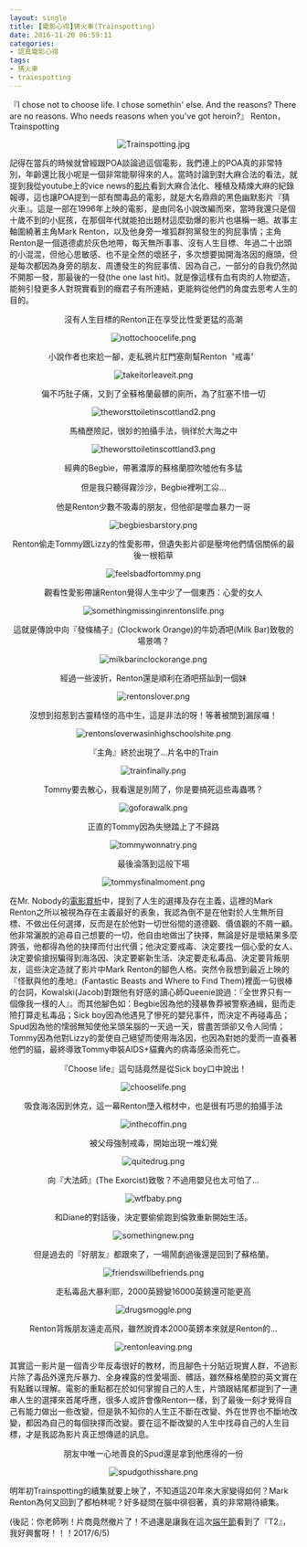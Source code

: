 ```yaml
---
layout: single
title: [電影心得]猜火車(Trainspotting)
date: 2016-11-20 06:59:11
categories:
- 認真電影心得
tags:
- 猜火車
- trainspotting
---
```

『I chose not to choose life. I chose somethin' else. And the reasons? There are no reasons. Who needs reasons when you've got heroin?』 Renton，Trainspotting

<p style="text-align:center"><img alt="Trainspotting.jpg" src="https://pic.pimg.tw/kwbuster/1479625048-4147858758_n.jpg?v=1479625065" title="Trainspotting.jpg"></p>

記得在當兵的時候就曾經跟POA談論過這個電影，我們連上的POA真的非常特別，年齡還比我小呢是一個非常能聊得來的人。當時討論到對大麻合法的看法，就提到我從youtube上的vice news的<a href="https://www.youtube.com/watch?v=GhTYI3DeNgA&amp;t=2165s">影片</a>看到大麻合法化、種植及精煉大麻的紀錄報導，這也讓POA提到一部有關毒品的電影，就是大名鼎鼎的黑色幽默影片『猜火車』。這是一部在1996年上映的電影，是由同名小說改編而來，當時我還只是個十歲不到的小屁孩，在那個年代就能拍出題材這麼勁爆的影片也堪稱一絕。故事主軸圍繞著主角Mark Renton，以及他身旁一堆狐群狗黨發生的狗屁事情；主角Renton是一個道德處於灰色地帶，每天無所事事、沒有人生目標、年過二十出頭的小混混，但他心思敏感、也不是全然的壞胚子，多次想要拋開海洛因的癮頭，但是每次都因為身旁的朋友、周遭發生的狗屁事情、因為自己，一部分的自我仍然拋不開那一發，那最後的一發(the one last hit)。就是像這樣有血有肉的人物塑造，能夠引發更多人對現實看到的癮君子有所連結，更能夠從他們的角度去思考人生的目的。

<p style="text-align: center;">沒有人生目標的Renton正在享受比性愛更猛的高潮</p>

<p style="text-align:center"><img alt="nottochoocelife.png" src="https://pic.pimg.tw/kwbuster/1479625027-2531131077_n.png" title="nottochoocelife.png"></p>

<p style="text-align: center;">小說作者也來尬一腳，走私鴉片肛門塞劑幫Renton〝戒毒〞</p>

<p style="text-align:center"><img alt="takeitorleaveit.png" src="https://pic.pimg.tw/kwbuster/1479625036-990728894_n.png" title="takeitorleaveit.png"></p>

<p style="text-align: center;">偏不巧肚子痛，又到了全蘇格蘭最髒的廁所，為了肛塞不惜一切</p>

<p style="text-align:center"><img alt="theworsttoiletinscottland2.png" src="https://pic.pimg.tw/kwbuster/1479625038-2599857430_n.png" title="theworsttoiletinscottland2.png"></p>

<p style="text-align: center;">馬桶歷險記，很妙的拍攝手法，徜徉於大海之中</p>

<p style="text-align:center"><img alt="theworsttoiletinscottland3.png" src="https://pic.pimg.tw/kwbuster/1479625040-3333057174_n.png" title="theworsttoiletinscottland3.png"></p>

<p style="text-align: center;">經典的Begbie，帶著濃厚的蘇格蘭腔吹噓他有多猛</p>

<p style="text-align: center;">但是我只聽得霧沙沙，Begbie裡咧工尛...</p>

<p style="text-align: center;">他是Renton少數不吸毒的朋友，但他卻是噬血暴力一哥</p>

<p style="text-align:center"><img alt="begbiesbarstory.png" src="https://pic.pimg.tw/kwbuster/1479625021-3238839435_n.png" title="begbiesbarstory.png"></p>

<p style="text-align: center;">Renton偷走Tommy跟Lizzy的性愛影帶，但遺失影片卻是壓垮他們情侶關係的最後一根稻草</p>

<p style="text-align:center"><img alt="feelsbadfortommy.png" src="https://pic.pimg.tw/kwbuster/1479625021-4123207327_n.png" title="feelsbadfortommy.png"></p>

<p style="text-align: center;">觀看性愛影帶讓Renton覺得人生中少了一個東西：心愛的女人</p>

<p style="text-align:center"><img alt="somethingmissinginrentonslife.png" src="https://pic.pimg.tw/kwbuster/1479625032-2661325439_n.png" title="somethingmissinginrentonslife.png"></p>

<p style="text-align: center;">這就是傳說中向『發條橘子』(Clockwork Orange)的牛奶酒吧(Milk Bar)致敬的場景嗎？</p>

<p style="text-align:center"><img alt="milkbarinclockorange.png" src="https://pic.pimg.tw/kwbuster/1479625026-3737109895_n.png" title="milkbarinclockorange.png"></p>

<p style="text-align: center;">經過一些波折，Renton還是順利在酒吧搭訕到一個妹</p>

<p style="text-align:center"><img alt="rentonslover.png" src="https://pic.pimg.tw/kwbuster/1479625029-2308838221_n.png" title="rentonslover.png"></p>

<p style="text-align: center;">沒想到招惹到古靈精怪的高中生，這是非法的呀！等著被關到漏尿囉！</p>

<p style="text-align:center"><img alt="rentonsloverwasinhighschoolshite.png" src="https://pic.pimg.tw/kwbuster/1479625031-2482940428_n.png" title="rentonsloverwasinhighschoolshite.png"></p>

<p style="text-align: center;">『主角』終於出現了...片名中的Train</p>

<p style="text-align:center"><img alt="trainfinally.png" src="https://pic.pimg.tw/kwbuster/1479625049-2598420941_n.png" title="trainfinally.png"></p>

<p style="text-align: center;">Tommy要去散心，我看還是別鬧了，你是要搞死這些毒蟲嗎？</p>

<p style="text-align:center"><img alt="goforawalk.png" src="https://pic.pimg.tw/kwbuster/1479625022-3078445874_n.png" title="goforawalk.png"></p>

<p style="text-align: center;">正直的Tommy因為失戀踏上了不歸路</p>

<p style="text-align:center"><img alt="tommywonnatry.png" src="https://pic.pimg.tw/kwbuster/1479625044-1771569863_n.png" title="tommywonnatry.png"></p>

<p style="text-align: center;">最後淪落到這般下場</p>

<p style="text-align:center"><img alt="tommysfinalmoment.png" src="https://pic.pimg.tw/kwbuster/1479625043-238761814_n.png" title="tommysfinalmoment.png"></p>

在Mr. Nobody的<a href="http://kwbuster.pixnet.net/blog/post/263239762-%5B%E9%9B%BB%E5%BD%B1%E5%BF%83%E5%BE%97%5D%E5%80%92%E5%B8%B6%E4%BA%BA%E7%94%9F(Mr.%20Nobody)">電影賞析</a>中，提到了人生的選擇及存在主義，這裡的Mark Renton之所以被視為存在主義最好的表象，我認為倒不是在他對於人生無所目標、不做出任何選擇，反而是在於他對一切世俗間的道德觀、價值觀的不屑一顧。他非常灑脫的追尋自己想要的一切，他自由地做出了抉擇，無論是好是壞結果多麼誇張，他都得為他的抉擇而付出代價；他決定要戒毒、決定要找一個心愛的女人、決定要偷搶拐騙得到海洛因、決定要嶄新生活、決定要走私毒品、決定要背叛朋友，這些決定造就了影片中Mark Renton的腳色人格。突然令我想到最近上映的『怪獸與他的產地』(Fantastic Beasts and Where to Find Them)裡面一句很棒的台詞，Kowalski(Jacob)對跟他有好感的讀心師Queenie說過：『全世界只有一個像我一樣的人』。而其他腳色如：Begbie因為他的殘暴魯莽被警察通緝，鋌而走險打算走私毒品；Sick boy因為他遇見了慘死的嬰兒事件，而決定不再碰毒品；Spud因為他的懦弱無知使他呆頭呆腦的一天過一天，嘗盡苦頭卻又令人同情；Tommy因為他對Lizzy的愛使自己絕望而使用海洛因，也因為對她的愛而一直養著他們的貓，最終導致Tommy申裝AIDS+貓糞內的病毒感染而死亡。

<p style="text-align: center;">『Choose life』這句話竟然是從Sick boy口中說出！</p>

<p style="text-align:center"><img alt="chooselife.png" src="https://pic.pimg.tw/kwbuster/1479625020-3114349785_n.png" title="chooselife.png"></p>

<p style="text-align: center;">吸食海洛因到休克，這一幕Renton墮入棺材中，也是很有巧思的拍攝手法</p>

<p style="text-align:center"><img alt="inthecoffin.png" src="https://pic.pimg.tw/kwbuster/1479625026-1937871205_n.png" title="inthecoffin.png"></p>

<p style="text-align: center;">被父母強制戒毒，開始出現一堆幻覺</p>

<p style="text-align:center"><img alt="quitedrug.png" src="https://pic.pimg.tw/kwbuster/1479625027-3036224000_n.png" title="quitedrug.png"></p>

<p style="text-align: center;">向『大法師』(The Exorcist)致敬？不過用嬰兒也太可怕了...</p>

<p style="text-align:center"><img alt="wtfbaby.png" src="https://pic.pimg.tw/kwbuster/1479625050-2912616023_n.png" title="wtfbaby.png"></p>

<p style="text-align: center;">和Diane的對話後，決定要偷偷跑到倫敦重新開始生活。</p>

<p style="text-align:center"><img alt="somethingnew.png" src="https://pic.pimg.tw/kwbuster/1479625036-3660228209_n.png" title="somethingnew.png"></p>

<p style="text-align: center;">但是過去的『好朋友』都跟來了，一場鬧劇過後還是回到了蘇格蘭。</p>

<p style="text-align:center"><img alt="friendswillbefriends.png" src="https://pic.pimg.tw/kwbuster/1479625021-2729760123_n.png" title="friendswillbefriends.png"></p>

<p style="text-align: center;">走私毒品大暴利耶，2000英鎊變16000英鎊還可能更高</p>

<p style="text-align:center"><img alt="drugsmoggle.png" src="https://pic.pimg.tw/kwbuster/1479625021-4187477414_n.png" title="drugsmoggle.png"></p>

<p style="text-align: center;">Renton背叛朋友遠走高飛，雖然說資本2000英鎊本來就是Renton的...</p>

<p style="text-align:center"><img alt="rentonleaving.png" src="https://pic.pimg.tw/kwbuster/1479625029-2225559906_n.png" title="rentonleaving.png"></p>

其實這一影片是一個青少年反毒很好的教材，而且腳色十分貼近現實人群，不過影片除了毒品外還充斥暴力、全身裸露的性愛場面、髒話，雖然蘇格蘭腔的英文實在有點難以理解。電影的重點都在於如何掌握自己的人生，片頭跟結尾都提到了一連串人生的選擇來首尾呼應，很多人或許會像Renton一樣，到了最後一刻才覺得自己有能力做出一些改變，但是孰不知你的人生正不斷在改變、外在世界也不斷地改變，都因為自己的每個抉擇而改變。要在這不斷改變的人生中找尋自己的人生目標，才是我認為影片真正想傳遞的訊息。

<p style="text-align: center;">朋友中唯一心地善良的Spud還是拿到他應得的一份</p>

<p style="text-align:center"><img alt="spudgothisshare.png" src="https://pic.pimg.tw/kwbuster/1479625036-1613081649_n.png" title="spudgothisshare.png"></p>

明年初Trainspotting的續集就要上映了，不知道這20年來大家變得如何？Mark Renton為何又回到了都柏林呢？好多疑問在腦中徘徊著，真的非常期待續集。


(後記：你老師咧！片商竟然撤片了！不過還是讓我在這次<a href="http://kwbuster.pixnet.net/blog/post/314510953-%5B%E9%9B%9C%E8%A8%98%5D%E5%BA%8F%E5%B9%95%EF%BC%9F%E7%BA%8C%E5%B9%95%EF%BC%9F%E7%95%9C%E7%89%A7%EF%BC%9F">端午節</a>看到了『T2』，我好興奮呀！！！2017/6/5)

